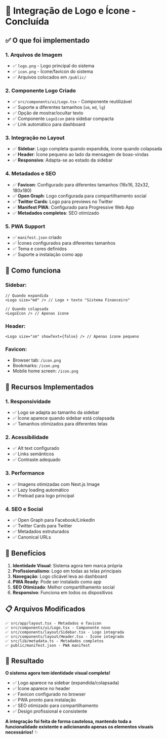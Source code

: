# 🎨 Integração de Logo e Ícone - Concluída

## ✅ **O que foi implementado**

### 1. **Arquivos de Imagem**
- ✅ `logo.png` - Logo principal do sistema
- ✅ `icon.png` - Ícone/favicon do sistema
- ✅ Arquivos colocados em `/public/`

### 2. **Componente Logo Criado**
- ✅ `src/components/ui/Logo.tsx` - Componente reutilizável
- ✅ Suporte a diferentes tamanhos (`sm`, `md`, `lg`)
- ✅ Opção de mostrar/ocultar texto
- ✅ Componente `LogoIcon` para sidebar compacta
- ✅ Link automático para dashboard

### 3. **Integração no Layout**
- ✅ **Sidebar**: Logo completa quando expandida, ícone quando colapsada
- ✅ **Header**: Ícone pequeno ao lado da mensagem de boas-vindas
- ✅ **Responsivo**: Adapta-se ao estado da sidebar

### 4. **Metadados e SEO**
- ✅ **Favicon**: Configurado para diferentes tamanhos (16x16, 32x32, 180x180)
- ✅ **Open Graph**: Logo configurada para compartilhamento social
- ✅ **Twitter Cards**: Logo para previews no Twitter
- ✅ **Manifest PWA**: Configurado para Progressive Web App
- ✅ **Metadados completos**: SEO otimizado

### 5. **PWA Support**
- ✅ `manifest.json` criado
- ✅ Ícones configurados para diferentes tamanhos
- ✅ Tema e cores definidos
- ✅ Suporte a instalação como app

## 🎯 **Como funciona**

### **Sidebar:**
```tsx
// Quando expandida
<Logo size="md" /> // Logo + texto "Sistema Financeiro"

// Quando colapsada  
<LogoIcon /> // Apenas ícone
```

### **Header:**
```tsx
<Logo size="sm" showText={false} /> // Apenas ícone pequeno
```

### **Favicon:**
- Browser tab: `/icon.png`
- Bookmarks: `/icon.png` 
- Mobile home screen: `/icon.png`

## 📱 **Recursos Implementados**

### **1. Responsividade**
- ✅ Logo se adapta ao tamanho da sidebar
- ✅ Ícone aparece quando sidebar está colapsada
- ✅ Tamanhos otimizados para diferentes telas

### **2. Acessibilidade**
- ✅ Alt text configurado
- ✅ Links semânticos
- ✅ Contraste adequado

### **3. Performance**
- ✅ Imagens otimizadas com Next.js Image
- ✅ Lazy loading automático
- ✅ Preload para logo principal

### **4. SEO e Social**
- ✅ Open Graph para Facebook/LinkedIn
- ✅ Twitter Cards para Twitter
- ✅ Metadados estruturados
- ✅ Canonical URLs

## 🚀 **Benefícios**

1. **Identidade Visual**: Sistema agora tem marca própria
2. **Profissionalismo**: Logo em todas as telas principais
3. **Navegação**: Logo clicável leva ao dashboard
4. **PWA Ready**: Pode ser instalado como app
5. **SEO Otimizado**: Melhor compartilhamento social
6. **Responsivo**: Funciona em todos os dispositivos

## 📋 **Arquivos Modificados**

```
✅ src/app/layout.tsx - Metadados e favicon
✅ src/components/ui/Logo.tsx - Componente novo
✅ src/components/layout/Sidebar.tsx - Logo integrada
✅ src/components/layout/Header.tsx - Ícone integrado
✅ src/lib/metadata.ts - Metadados completos
✅ public/manifest.json - PWA manifest
```

## 🎊 **Resultado**

**O sistema agora tem identidade visual completa!**

- ✅ Logo aparece na sidebar (expandida/colapsada)
- ✅ Ícone aparece no header
- ✅ Favicon configurado no browser
- ✅ PWA pronto para instalação
- ✅ SEO otimizado para compartilhamento
- ✅ Design profissional e consistente

**A integração foi feita de forma cautelosa, mantendo toda a funcionalidade existente e adicionando apenas os elementos visuais necessários!** ✨

